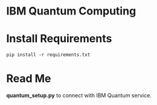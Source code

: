 # IBM Quantum Computing

# Install Requirements
```
pip install -r requirements.txt
```

# Read Me

**quantum_setup.py** to connect with IBM Quantum service. 
